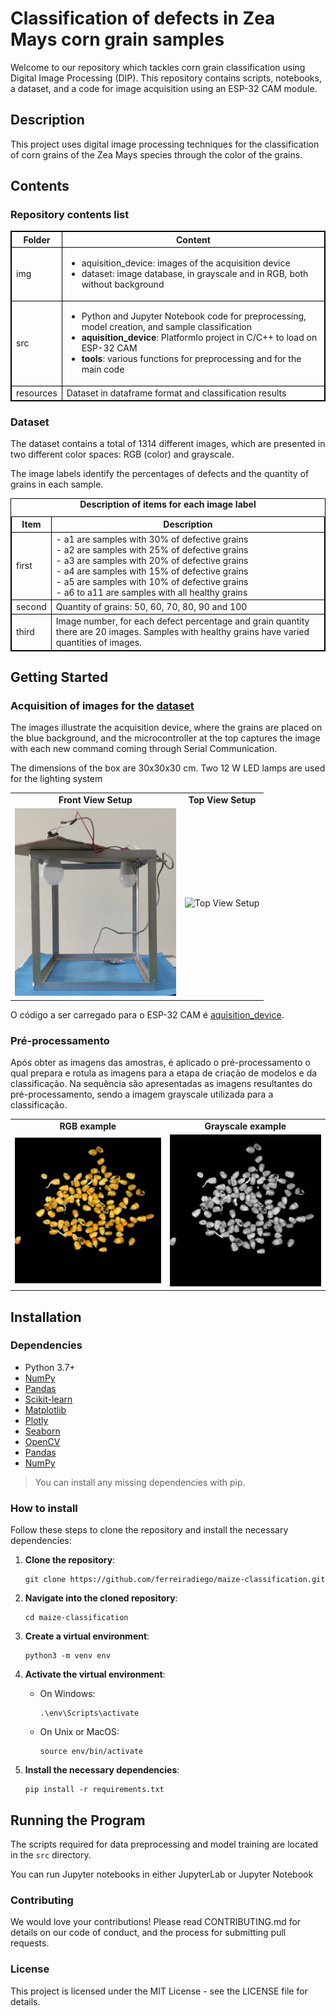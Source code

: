 # Classification of defects in Zea Mays corn grain samples

Welcome to our repository which tackles corn grain classification using Digital Image Processing (DIP). This repository contains scripts, notebooks, a dataset, and a code for image acquisition using an ESP-32 CAM module.

## Description
This project uses digital image processing techniques for the classification of corn grains of the Zea Mays species through the color of the grains.

## Contents

### Repository contents list

<table style="width:100%; border:1px solid black;">
    <thead>
        <tr>
            <th style="text-align:center; border:1px solid black;"><strong>Folder</strong></th>
            <th style="text-align:center; border:1px solid black;"><strong>Content</strong></th>
        </tr>
    </thead>
    <tbody>
        <tr>
            <td style="border:1px solid black;">img</td>
            <td style="border:1px solid black;">
                <ul>
                    <li>aquisition_device: images of the acquisition device</li>
                    <li>dataset: image database, in grayscale and in RGB, both without background</li>
                </ul>
            </td>
        </tr>
        <tr>
            <td style="border:1px solid black;">src</td>
            <td style="border:1px solid black;">
                <ul>
                    <li>Python and Jupyter Notebook code for preprocessing, model creation, and sample classification</li>
                    <li><strong>aquisition_device</strong>: PlatformIo project in C/C++ to load on ESP-32 CAM</li>
                    <li><strong>tools</strong>: various functions for preprocessing and for the main code</li>
                </ul>
            </td>
        </tr>
        <tr>
            <td style="border:1px solid black;">resources</td>
            <td style="border:1px solid black;">
                Dataset in dataframe format and classification results
            </td>
        </tr>
    </tbody>
</table>


### Dataset

The dataset contains a total of 1314 different images, which are presented in two different color spaces: RGB (color) and grayscale.

The image labels identify the percentages of defects and the quantity of grains in each sample.

<table style="width:100%; border:1px solid black;">
    <caption><strong>Description of items for each image label</strong></caption>
    <thead>
        <tr>
            <th style="text-align:center; border:1px solid black;">Item</th>
            <th style="text-align:center; border:1px solid black;">Description</th>
        </tr>
    </thead>
    <tbody>
        <tr>
            <td style="border:1px solid black;">first</td>
            <td style="border:1px solid black;">
                - a1 are samples with 30% of defective grains<br>
                - a2 are samples with 25% of defective grains<br>
                - a3 are samples with 20% of defective grains<br>
                - a4 are samples with 15% of defective grains<br>
                - a5 are samples with 10% of defective grains<br>
                - a6 to a11 are samples with all healthy grains
            </td>
        </tr>
        <tr>
            <td style="border:1px solid black;">second</td>
            <td style="border:1px solid black;">Quantity of grains: 50, 60, 70, 80, 90 and 100</td>
        </tr>
        <tr>
            <td style="border:1px solid black;">third</td>
            <td style="border:1px solid black;">Image number, for each defect percentage and grain quantity there are 20 images. Samples with healthy grains have varied quantities of images.</td>
        </tr>
    </tbody>
</table>


## Getting Started

### Acquisition of images for the [dataset](img/dataset/)

The images illustrate the acquisition device, where the grains are placed on the blue background, and the microcontroller at the top captures the image with each new command coming through Serial Communication.

The dimensions of the box are 30x30x30 cm. Two 12 W LED lamps are used for the lighting system

<table>
  <tr>
    <td align="center"> <strong>Front View Setup</strong> </td>
    <td align="center"> <strong>Top View Setup</strong> </td>
  </tr>
  <tr>
    <td><img src="img/aquisition_device/setup_frontView.jpg" alt="Front View Setup" style="width: auto; height: 300px;"></td>
    <td><img src="img/aquisition_device/setup_topView.jpg" alt="Top View Setup" style="width: auto; height: 300px;"></td>
  </tr>
</table>


O código a ser carregado para o ESP-32 CAM é [aquisition_device](src/aquisition_device/).

### Pré-processamento

Após obter as imagens das amostras, é aplicado o pré-processamento o qual prepara e rotula as imagens para a etapa de criação de modelos e da classificação. Na sequência são apresentadas as imagens resultantes do pré-processamento, sendo a imagem grayscale utilizada para a classificação.

<table>
  <tr>
    <td align="center"> <strong>RGB example</strong> </td>
    <td align="center"> <strong>Grayscale example</strong> </td>
  </tr>
  <tr>
    <td><img src="img/dataset/rgb/a1_100_1.jpg" alt="RGB example"></td>
    <td><img src="img/dataset/gray/a1_100_1.jpg" alt="Grayscale example"></td>
  </tr>
</table>


## Installation

### Dependencies

- Python 3.7+
- [NumPy](https://numpy.org/)
- [Pandas](https://pandas.pydata.org/)
- [Scikit-learn](https://scikit-learn.org/)
- [Matplotlib](https://matplotlib.org/)
- [Plotly](https://plotly.com/)
- [Seaborn](https://seaborn.pydata.org/)
- [OpenCV](https://opencv.org/)
- [Pandas](https://pandas.pydata.org/)
- [NumPy](https://numpy.org/)


> You can install any missing dependencies with pip.

### How to install

Follow these steps to clone the repository and install the necessary dependencies:

1. **Clone the repository**:

    ```
    git clone https://github.com/ferreiradiego/maize-classification.git
    ```

2. **Navigate into the cloned repository**:

    ```
    cd maize-classification
    ```

3. **Create a virtual environment**:

    ```
    python3 -m venv env
    ```

4. **Activate the virtual environment**:
    - On Windows:
        ```
        .\env\Scripts\activate
        ```
    - On Unix or MacOS:
        ```
        source env/bin/activate
        ```

5. **Install the necessary dependencies**:

    ```
    pip install -r requirements.txt
    ```

## Running the Program

The scripts required for data preprocessing and model training are located in the `src` directory.

You can run Jupyter notebooks in either JupyterLab or Jupyter Notebook





### Contributing
We would love your contributions! Please read CONTRIBUTING.md for details on our code of conduct, and the process for submitting pull requests.

### License
This project is licensed under the MIT License - see the LICENSE file for details.
